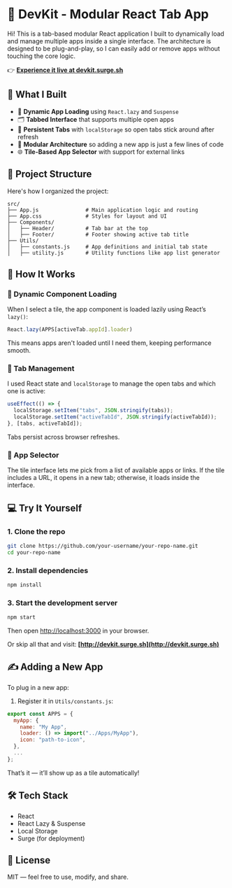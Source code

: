 # 🧩 DevKit - Modular React Tab App

Hi! This is a tab-based modular React application I built to dynamically load and manage multiple apps inside a single interface. The architecture is designed to be plug-and-play, so I can easily add or remove apps without touching the core logic.

👉 **[Experience it live at devkit.surge.sh](http://devkit.surge.sh)**

## 🚀 What I Built

* 🧠 **Dynamic App Loading** using `React.lazy` and `Suspense`
* 🗂️ **Tabbed Interface** that supports multiple open apps
* 💾 **Persistent Tabs** with `localStorage` so open tabs stick around after refresh
* 🧱 **Modular Architecture** so adding a new app is just a few lines of code
* 🌐 **Tile-Based App Selector** with support for external links

## 📂 Project Structure

Here's how I organized the project:

```
src/
├── App.js               # Main application logic and routing
├── App.css              # Styles for layout and UI
├── Components/
│   ├── Header/          # Tab bar at the top
│   ├── Footer/          # Footer showing active tab title
├── Utils/
│   ├── constants.js     # App definitions and initial tab state
│   ├── utility.js       # Utility functions like app list generator
```

## 🧱 How It Works

### 🔄 Dynamic Component Loading

When I select a tile, the app component is loaded lazily using React’s `lazy()`:

```js
React.lazy(APPS[activeTab.appId].loader)
```

This means apps aren't loaded until I need them, keeping performance smooth.

### 🧭 Tab Management

I used React state and `localStorage` to manage the open tabs and which one is active:

```js
useEffect(() => {
  localStorage.setItem("tabs", JSON.stringify(tabs));
  localStorage.setItem("activeTabId", JSON.stringify(activeTabId));
}, [tabs, activeTabId]);
```

Tabs persist across browser refreshes.

### 🧩 App Selector

The tile interface lets me pick from a list of available apps or links. If the tile includes a URL, it opens in a new tab; otherwise, it loads inside the interface.

## 💻 Try It Yourself

### 1. Clone the repo

```bash
git clone https://github.com/your-username/your-repo-name.git
cd your-repo-name
```

### 2. Install dependencies

```bash
npm install
```

### 3. Start the development server

```bash
npm start
```

Then open [http://localhost:3000](http://localhost:3000) in your browser.

Or skip all that and visit: **[http://devkit.surge.sh](http://devkit.surge.sh)**

## ✍️ Adding a New App

To plug in a new app:

1. Register it in `Utils/constants.js`:

```js
export const APPS = {
  myApp: {
    name: "My App",
    loader: () => import("../Apps/MyApp"),
    icon: "path-to-icon",
  },
  ...
};
```

That’s it — it’ll show up as a tile automatically!

## 🛠️ Tech Stack

* React
* React Lazy & Suspense
* Local Storage
* Surge (for deployment)

## 📄 License

MIT — feel free to use, modify, and share.